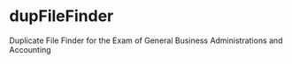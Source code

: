 # dupFileFinder
Duplicate File Finder for the Exam of General Business Administrations and Accounting
